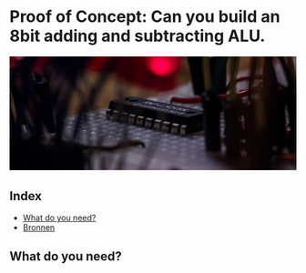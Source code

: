 # Proof of Concept: Can you build an 8bit adding and subtracting ALU.

![header-img](https://github.com/DriesH/poc-binary-computer/blob/master/images/header-img.jpg)

## Index
- [What do you need?]()
- [Bronnen]()


## What do you need?

